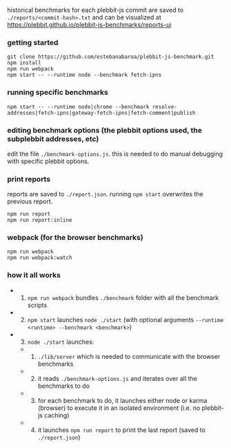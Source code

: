 historical benchmarks for each plebbit-js commit are saved to `./reports/<commit-hash>.txt` and can be visualized at https://plebbit.github.io/plebbit-js-benchmarks/reports-ui

### getting started
```
git clone https://github.com/estebanabaroa/plebbit-js-benchmark.git
npm install
npm run webpack
npm start -- --runtime node --benchmark fetch-ipns
```

### running specific benchmarks

```
npm start -- --runtime node|chrome --benchmark resolve-addresses|fetch-ipns|gateway-fetch-ipns|fetch-comment|publish
```

### editing benchmark options (the plebbit options used, the subplebbit addresses, etc)

edit the file `./benchmark-options.js`. this is needed to do manual debugging with specific plebbit options.

### print reports

reports are saved to `./report.json`. running `npm start` overwrites the previous report.

```
npm run report
npm run report:inline
```

### webpack (for the browser benchmarks)
```
npm run webpack
npm run webpack:watch
```

### how it all works

- 1. `npm run webpack` bundles `./benchmark` folder with all the benchmark scripts
- 2. `npm start` launches `node ./start` (with optional arguments `--runtime <runtime> --benchmark <benchmark>`)
- 3. `node ./start` launches:
  - 1. `./lib/server` which is needed to communicate with the browser benchmarks
  - 2. it reads `./benchmark-options.js` and iterates over all the benchmarks to do
  - 3. for each benchmark to do, it launches either node or karma (browser) to execute it in an isolated environment (i.e. no plebbit-js caching)
  - 4. it launches `npm run report` to print the last report (saved to `./report.json`)
